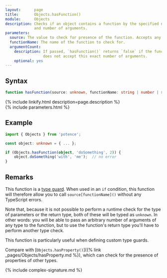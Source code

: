 ```yaml
---
layout:      page
title:       Objects.hasFunction()
module:      Objects
description: Checks if an object contains a function by the specified name
             and number of arguments.
parameters:
  source: The value to check for presence of the function. Accepts any type.
  functionName: The name of the function to check for.
  argumentCount:
    description: If passed, `hasFunction()` returns `false` if the function
                 does not accept this exact number of arguments.
    optional: yes
---
```

## Syntax

```ts
function hasFunction(source: unknown, functionName: string | number | symbol, argumentCount?: number): boolean
```

<div class="description">{% include linkify.html description=page.description %}</div>
{% include parameters.html %}

## Example

```ts
import { Objects } from 'potence';

const object: unknown = { ... };

if (Objects.hasFunction(object, 'doSomething', 2)) {
    object.doSomething('with', 'me');  // no error
}
```

## Remarks

This function is a
[type guard](https://www.typescriptlang.org/docs/handbook/advanced-types.html#user-defined-type-guards).
When used in an `if` condition, this function will therefore allow you to call
`source[functionName]()` without any TypeScript errors.

Note that, because it is not possible to perform a runtime check for the type of
parameters or the return type, both of these will be typed as `unknown`. In
other words: you will be able to pass an arbitrary number of arguments of any
type to the function, but to use the function's return type you'll have to
perform another type check.

This function is particularly useful when defining custom type guards.

Compare with [`Objects.hasProperty()`]({% link _pages/Objects/hasProperty.md %}),
which can check for the presence of properties of other types.

{% include complex-signature.md %}
